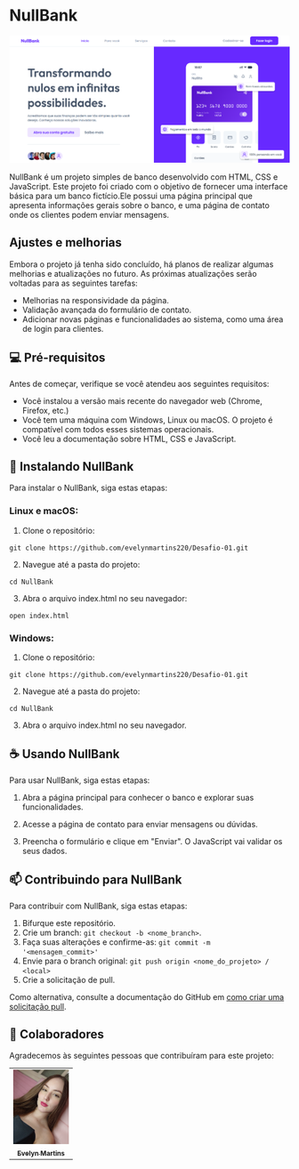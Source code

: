 # NullBank

![NullBank](img/NullBank.png)

NullBank é um projeto simples de banco desenvolvido com HTML, CSS e JavaScript. Este projeto foi criado com o objetivo de fornecer uma interface básica para um banco fictício.Ele possui uma página principal que apresenta informações gerais sobre o banco, e uma página de contato onde os clientes podem enviar mensagens.

## Ajustes e melhorias

Embora o projeto já tenha sido concluído, há planos de realizar algumas melhorias e atualizações no futuro. As próximas atualizações serão voltadas para as seguintes tarefas:

- Melhorias na responsividade da página.
- Validação avançada do formulário de contato.
- Adicionar novas páginas e funcionalidades ao sistema, como uma área de login para clientes.

## 💻 Pré-requisitos

Antes de começar, verifique se você atendeu aos seguintes requisitos:

- Você instalou a versão mais recente do navegador web (Chrome, Firefox, etc.)
- Você tem uma máquina com Windows, Linux ou macOS. O projeto é compatível com todos esses sistemas operacionais.
- Você leu a documentação sobre HTML, CSS e JavaScript.

## 🚀 Instalando NullBank

Para instalar o NullBank, siga estas etapas:

### Linux e macOS:

1. Clone o repositório:
```
git clone https://github.com/evelynmartins220/Desafio-01.git
```

2. Navegue até a pasta do projeto: 
```
cd NullBank
```

3. Abra o arquivo index.html no seu navegador:
```
open index.html
```

### Windows:

1. Clone o repositório:
```
git clone https://github.com/evelynmartins220/Desafio-01.git
```

2. Navegue até a pasta do projeto: 
```
cd NullBank
```

3. Abra o arquivo index.html no seu navegador.

## ☕ Usando NullBank

Para usar NullBank, siga estas etapas:

1. Abra a página principal para conhecer o banco e explorar suas funcionalidades.

2. Acesse a página de contato para enviar mensagens ou dúvidas.

3. Preencha o formulário e clique em "Enviar". O JavaScript vai validar os seus dados.

## 📫 Contribuindo para NullBank

Para contribuir com NullBank, siga estas etapas:

1. Bifurque este repositório.
2. Crie um branch: `git checkout -b <nome_branch>`.
3. Faça suas alterações e confirme-as: `git commit -m '<mensagem_commit>'`
4. Envie para o branch original: `git push origin <nome_do_projeto> / <local>`
5. Crie a solicitação de pull.

Como alternativa, consulte a documentação do GitHub em [como criar uma solicitação pull](https://help.github.com/en/github/collaborating-with-issues-and-pull-requests/creating-a-pull-request).

## 🤝 Colaboradores

Agradecemos às seguintes pessoas que contribuíram para este projeto:

<table>
  <tr>
    <td align="center">
      <a href="#" title="defina o título do link">
        <img src="img/Foto.jpeg" width="100px;" alt="Foto"/><br>
        <sub>
          <b>Evelyn Martins</b>
        </sub>
      </a>
    </td>
  </tr>
</table>
